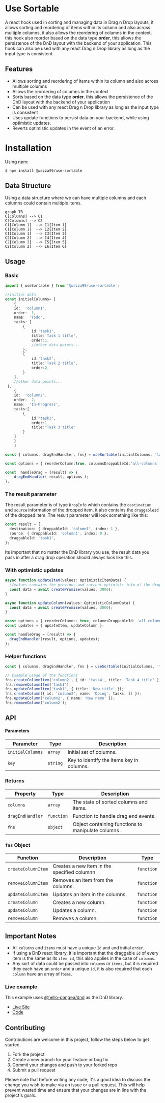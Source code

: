 # Use Sortable

A react hook used in sorting and managing data in Drag n Drop layouts, it allows sorting and reordering of items within its column and also across multiple columns, it also allows the reordering of columns in the context. this hook also reorder based on the data type **order**, this allows the persistence of the DnD layout with the backend of your application. This hook can also be used with any react Drag n Drop library as long as the input type is consistent.

## Features

- Allows sorting and reordering of items within its column and also across multiple columns
- Allows the reordering of columns in the context
- Sorts based on the data type **order**, this allows the persistence of the DnD layout with the backend of your application
- Can be used with any react Drag n Drop library as long as the input type is consistent
- Uses update functions to persist data on your backend, while using optimistic updates.
- Reverts optimistic updates in the event of an error.

# Installation

Using npm:

```
$ npm install @wazza99/use-sortable
```

## Data Structure

Using a data structure where we can have multiple columns and each columns could contain multiple items.

```mermaid
graph TB
C[Columns] --> C1
C[Columns] --> C2
C1[Column 1]  --> I1[Item 1]
C1[Column 1]  --> I2[Item 2]
C1[Column 1]  --> I3[Item 3]
C2[Column 2]  --> I4[Item 4]
C2[Column 2]  --> I5[Item 5]
C2[Column 2]  --> I6[Item 6]
```

## Usage

### Basic

```typescript
import { useSortable } from '@wazza99/use-sortable';

//initial data
const initialColumns= [
	{
	id:  'column1',
	order:  1,
	name:  'Todo',
	tasks: [
		{
			id:'task1',
			title:'Task 1 title',
			order:1,
			//other data points...
		},
		{
			id:'task2',
			title:'Task 2 title',
			order:2,
		}
	],
	//other data points...
 },
	{
	id:  'column2',
	order:  2,
	name:  'In-Progress',
	tasks:[
		{
			id:"task3",
			order:1
			title:"Task 3 title"
		}
	]
	}
	]

const { columns, dragEndHandler, fns} = useSortable(initialColumns, 'tasks');

const options = { reorderColumn:true, columnsDroppableId:'all-columns' }

const  handleDrag = (result) => {
	dragEndHandler( result, options );
};
```

### The result parameter

The result parameter is of type `DropInfo` which contains the `destination` and `source` information of the dropped item, it also contains the `draggableId` of the dropped item. The result parameter will look something like this:

```typescript
const result = {
  destination: { droppableId: 'column1', index: 1 },
  source: { droppableId: 'column1', index: 0 },
  draggableId: 'task1',
};
```

Its important that no matter the DnD library you use, the result data you pass in after a drag drop operation should always look like this.

### With optimistic updates

```typescript
async function updateItem(values: OptimisticItemData) {
  //values contains the previous and current optimistc info of the dropped item, you can use this to update your backend
  const data = await createPromise(values, 3000);
}

async function updateColumn(values: OptimisticColumnData) {
  const data = await createPromise(values, 3000);
}

const options = { reorderColumns: true, columnsDroppableId: 'all-columns' };
const updates = { updateItem, updateColumn };

const handleDrag = (result) => {
  dragEndHandler(result, options, updates);
};
```

### Helper functions

```typescript
const { columns, dragEndHandler, fns } = useSortable(initialColumns, 'tasks');

// Example usage of the functions
fns.createColumnItem('column2', { id: 'task4', title: 'Task 4 title' });
fns.removeColumnItem('task1');
fns.updateColumnItem('task1', { title: 'New title' });
fns.createColumn({ id: 'column2', name: 'Doing', tasks: [] });
fns.updateColumn('column2', { name: 'New name' });
fns.removeColumn('column2');
```

## API

#### Parameters

| Parameter        | Type     | Description                               |
| ---------------- | -------- | ----------------------------------------- |
| `initialColumns` | `array`  | Initial set of columns.                   |
| `key`            | `string` | Key to identify the items key in columns. |

### Returns

| Property         | Type       | Description                                         |
| ---------------- | ---------- | --------------------------------------------------- |
| `columns`        | `array`    | The state of sorted columns and items.              |
| `dragEndHandler` | `function` | Function to handle drag end events.                 |
| `fns`            | `object`   | Object containing functions to manipulate columns . |

### `fns` Object

| Function           | Description                                 | Type       |
| ------------------ | ------------------------------------------- | ---------- |
| `createColumnItem` | Creates a new item in the specified columnn | `function` |
| `removeColumnItem` | Removes an item from the columns.           | `function` |
| `updateColumnItem` | Updates an item in the columns.             | `function` |
| `createColumn`     | Creates a new column.                       | `function` |
| `updateColumn`     | Updates a column.                           | `function` |
| `removeColumn`     | Removes a column.                           | `function` |

## Important Notes

- All `columns` and `items` must have a unique `Id` and and initial `order`.
- If using a DnD react library, it is important that the draggable `id` of every item is the same as its `item id`, this also applies in the case of `columns`.
- Any sort of data could be passed into `columns` or `items`, but it is required they each have an `order` and a unique `id`, it is also required that each `column` have an array of i`tems`.

### Live example

This example uses [@hello-pangea/dnd](https://github.com/hello-pangea/dnd) as the DnD library.

- [Live Site](https://use-sortable-example.netlify.app/)
- [Code](https://github.com/leoikeh99/use-sortable/tree/main/example)

## Contributing

Contributions are welcome in this project, follow the steps below to get started.

1. Fork the project
2. Create a new branch for your feature or bug fix
3. Commit your changes and push to your forked repo
4. Submit a pull request

Please note that before writing any code, it's a good idea to discuss the change you wish to make via an issue or a pull request. This will help prevent wasted time and ensure that your changes are in line with the project's goals.
